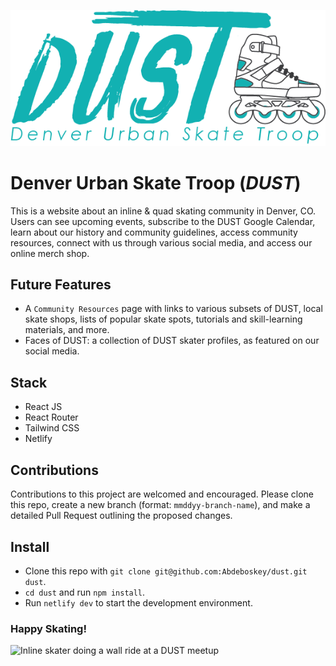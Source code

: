 ![Denver Urban Skate Troop Logo](/src/assets/og-logo.png)

# Denver Urban Skate Troop (*DUST*)

This is a website about an inline & quad skating community in Denver, CO. Users can see upcoming events, subscribe to the DUST Google Calendar, learn about our history and community guidelines, access community resources, connect with us through various social media, and access our online merch shop.

## Future Features 
- A `Community Resources` page with links to various subsets of DUST, local skate shops, lists of popular skate spots, tutorials and skill-learning materials, and more. 
- Faces of DUST: a collection of DUST skater profiles, as featured on our social media.


## Stack
- React JS
- React Router
- Tailwind CSS
- Netlify

## Contributions
Contributions to this project are welcomed and encouraged. Please clone this repo, create a new branch (format: `mmddyy-branch-name`), and make a detailed Pull Request outlining the proposed changes.

## Install
* Clone this repo with `git clone git@github.com:Abdeboskey/dust.git dust`.
* `cd dust` and run `npm install`.
* Run `netlify dev` to start the development environment.

### Happy Skating!

![Inline skater doing a wall ride at a DUST meetup](/src/assets/photos/TomWallRide.png)